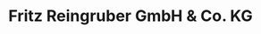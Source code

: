 ---
title: "Fritz Reingruber GmbH & Co. KG"
url: /schwarzenbach-a-d-saale/fritz-reingruber-gmbh-und-co-kg/
shop: Gardinen
---